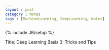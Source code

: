 ```yaml
---
layout : post
category : Notes
tags : [MachineLearning, DeepLearning, Notes]
---
```


{% include JB/setup %}

Title: Deep Learning Basis 3: Tricks and Tips


 